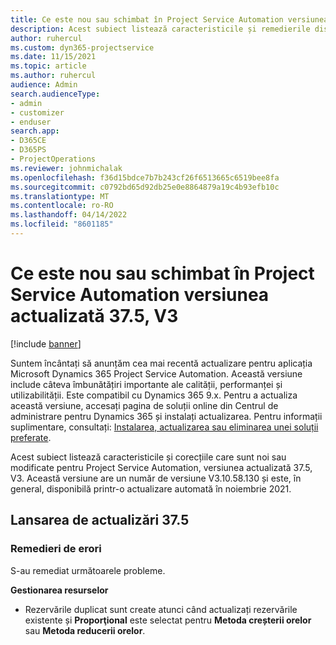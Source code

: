 ```yaml
---
title: Ce este nou sau schimbat în Project Service Automation versiunea actualizată 37.5, V3
description: Acest subiect listează caracteristicile și remedierile disponibile în Actualizarea Microsoft Dynamics 365 Project Service Automation, versiunea 37.5, V3.
author: ruhercul
ms.custom: dyn365-projectservice
ms.date: 11/15/2021
ms.topic: article
ms.author: ruhercul
audience: Admin
search.audienceType:
- admin
- customizer
- enduser
search.app:
- D365CE
- D365PS
- ProjectOperations
ms.reviewer: johnmichalak
ms.openlocfilehash: f36d15bdce7b7b243cf26f6513665c6519bee8fa
ms.sourcegitcommit: c0792bd65d92db25e0e8864879a19c4b93efb10c
ms.translationtype: MT
ms.contentlocale: ro-RO
ms.lasthandoff: 04/14/2022
ms.locfileid: "8601185"
---
```

# <a name="whats-new-or-changed-in-project-service-automation-update-release-375-v3"></a>Ce este nou sau schimbat în Project Service Automation versiunea actualizată 37.5, V3

[!include [banner](../includes/psa-now-project-operations.md)]

Suntem încântați să anunțăm cea mai recentă actualizare pentru aplicația Microsoft Dynamics 365 Project Service Automation. Această versiune include câteva îmbunătățiri importante ale calității, performanței și utilizabilității. Este compatibil cu Dynamics 365 9.x. Pentru a actualiza această versiune, accesați pagina de soluții online din Centrul de administrare pentru Dynamics 365 și instalați actualizarea. Pentru informații suplimentare, consultați: [Instalarea, actualizarea sau eliminarea unei soluții preferate](/power-platform/admin/install-remove-preferred-solution).

Acest subiect listează caracteristicile și corecțiile care sunt noi sau modificate pentru Project Service Automation, versiunea actualizată 37.5, V3. Această versiune are un număr de versiune V3.10.58.130 și este, în general, disponibilă printr-o actualizare automată în noiembrie 2021.

## <a name="update-release-375"></a>Lansarea de actualizări 37.5

### <a name="bug-fixes"></a>Remedieri de erori

S-au remediat următoarele probleme.

**Gestionarea resurselor**
- Rezervările duplicat sunt create atunci când actualizați rezervările existente și **Proporţional** este selectat pentru **Metoda creșterii orelor** sau **Metoda reducerii orelor**.
